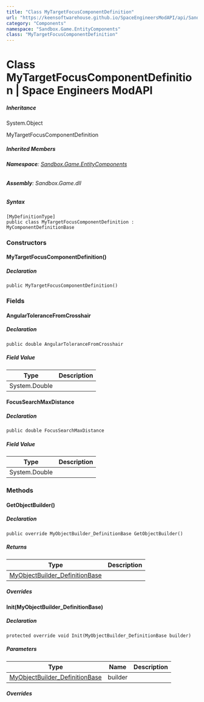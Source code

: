 ```yaml
---
title: "Class MyTargetFocusComponentDefinition"
url: "https://keensoftwarehouse.github.io/SpaceEngineersModAPI/api/Sandbox.Game.EntityComponents.MyTargetFocusComponentDefinition.html"
category: "Components"
namespace: "Sandbox.Game.EntityComponents"
class: "MyTargetFocusComponentDefinition"
---
```


# Class MyTargetFocusComponentDefinition | Space Engineers ModAPI

##### Inheritance

System.Object

MyTargetFocusComponentDefinition

##### Inherited Members

###### **Namespace**: [Sandbox.Game.EntityComponents](https://keensoftwarehouse.github.io/SpaceEngineersModAPI/api/Sandbox.Game.EntityComponents.html)

###### **Assembly**: Sandbox.Game.dll

##### Syntax

```
[MyDefinitionType]
public class MyTargetFocusComponentDefinition : MyComponentDefinitionBase
```

### Constructors

#### MyTargetFocusComponentDefinition()

##### Declaration

```
public MyTargetFocusComponentDefinition()
```

### Fields

#### AngularToleranceFromCrosshair

##### Declaration

```
public double AngularToleranceFromCrosshair
```

##### Field Value

| Type | Description |
| --- | --- |
| System.Double |     |

#### FocusSearchMaxDistance

##### Declaration

```
public double FocusSearchMaxDistance
```

##### Field Value

| Type | Description |
| --- | --- |
| System.Double |     |

### Methods

#### GetObjectBuilder()

##### Declaration

```
public override MyObjectBuilder_DefinitionBase GetObjectBuilder()
```

##### Returns

| Type | Description |
| --- | --- |
| [MyObjectBuilder\_DefinitionBase](https://keensoftwarehouse.github.io/SpaceEngineersModAPI/api/VRage.Game.MyObjectBuilder_DefinitionBase.html) |     |

##### Overrides

#### Init(MyObjectBuilder\_DefinitionBase)

##### Declaration

```
protected override void Init(MyObjectBuilder_DefinitionBase builder)
```

##### Parameters

| Type | Name | Description |
| --- | --- | --- |
| [MyObjectBuilder\_DefinitionBase](https://keensoftwarehouse.github.io/SpaceEngineersModAPI/api/VRage.Game.MyObjectBuilder_DefinitionBase.html) | builder |     |

##### Overrides